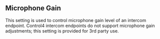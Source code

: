 ## Microphone Gain

This setting is used to control microphone gain level of an intercom endpoint. Control4 intercom endpoints do not support microphone gain adjustments; this setting is provided for 3rd party use. 
